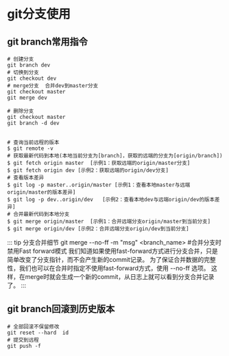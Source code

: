 # git分支使用

## git branch常用指令
```shell script
# 创建分支
git branch dev
# 切换到分支
git checkout dev
# merge分支  合并dev到master分支
git checkout master
git merge dev

# 删除分支
git checkout master
git branch -d dev


# 查询当前远程的版本
$ git remote -v
# 获取最新代码到本地(本地当前分支为[branch]，获取的远端的分支为[origin/branch])
$ git fetch origin master  [示例1：获取远端的origin/master分支]
$ git fetch origin dev [示例2：获取远端的origin/dev分支]
# 查看版本差异
$ git log -p master..origin/master [示例1：查看本地master与远端origin/master的版本差异]
$ git log -p dev..origin/dev   [示例2：查看本地dev与远端origin/dev的版本差异]
# 合并最新代码到本地分支
$ git merge origin/master  [示例1：合并远端分支origin/master到当前分支]
$ git merge origin/dev [示例2：合并远端分支origin/dev到当前分支]
```

::: tip 分支合并细节
git merge --no-ff -m "msg" <branch_name> #合并分支时禁用Fast forward模式
我们知道如果使用fast-forward方式进行分支合并，只是简单改变了分支指针，而不会产生新的commit记录。
为了保证合并数据的完整性，我们也可以在合并时指定不使用fast-forward方式，使用 --no-ff 选项。
这样，在merge时就会生成一个新的commit，从日志上就可以看到分支合并记录了。
:::


## git branch回滚到历史版本
```shell script
# 全部回滚不保留修改
git reset --hard  id
# 提交到远程
git push -f
```
